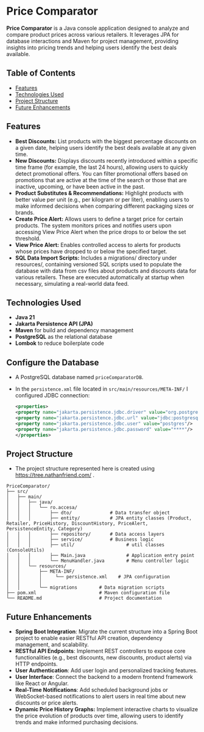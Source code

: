 
# Price Comparator

**Price Comparator** is a Java console application designed to analyze and compare product prices across various retailers. It leverages JPA for database interactions and Maven for project management, providing insights into pricing trends and helping users identify the best deals available.

## Table of Contents

- [Features](#features)
- [Technologies Used](#technologies-used)
- [Project Structure](#project-structure)
- [Future Enhancements](#future-enhancements)

## Features
- **Best Discounts:** List products with the biggest percentage discounts on a given date, helping users identify the best deals available at any given time.
- **New Discounts:** Displays discounts recently introduced within a specific time frame (for example, the last 24 hours), allowing users to quickly detect promotional offers. You can filter promotional offers based on promotions that are active at the time of the search or those that are inactive, upcoming, or have been active in the past.
- **Product Substitutes & Recommendations:** Highlight products with better value per unit (e.g., per kilogram or per liter), enabling users to make informed decisions when comparing different packaging sizes or brands.
- **Create Price Alert:** Allows users to define a target price for certain products. The system monitors prices and notifies users upon accessing View Price Alert when the price drops to or below the set threshold.
- **View Price Alert:** Enables controlled access to alerts for products whose prices have dropped to or below the specified target.
- **SQL Data Import Scripts:** Includes a migrations/ directory under resources/, containing versioned SQL scripts used to populate the database with data from csv files about products and discounts data for various retailers. These are executed automatically at startup when necessary, simulating a real-world data feed.

## Technologies Used
- **Java 21**
- **Jakarta Persistence API (JPA)**
- **Maven** for build and dependency management
- **PostgreSQL** as the relational database
- **Lombok** to reduce boilerplate code 


## Configure the Database
   - A PostgreSQL database named `priceComparatorDB`.
   - In the `persistence.xml` file located in `src/main/resources/META-INF/` I configured JDBC connection:

     ```xml
     <properties>
     <property name="jakarta.persistence.jdbc.driver" value="org.postgresql.Driver"/>
     <property name="jakarta.persistence.jdbc.url" value="jdbc:postgresql://localhost:5432/priceComparatorDB"/>
     <property name="jakarta.persistence.jdbc.user" value="postgres"/>
     <property name="jakarta.persistence.jdbc.password" value="****"/>
     </properties>
     ```

## Project Structure
- The project structure represented here is created using https://tree.nathanfriend.com/ . 
```
PriceComparator/
├── src/
│   ├── main/
│   │   ├── java/
│   │   │   └── ro.accesa/
│   │   │       ├── dto/              # Data transfer object   
│   │   │       ├── entity/           # JPA entity classes (Product, Retailer, PriceHistory, DiscountHistory, PriceAlert, PersistenceEntity, Category)
│   │   │       ├── repository/       # Data access layers
│   │   │       ├── service/          # Business logic
│   │   │       ├── util/                   # util classes (ConsoleUtils)
│   │   │       ├── Main.java               # Application entry point
│   │   │       └── MenuHandler.java        # Menu controller logic
│   │   └── resources/
│   │       ├── META-INF/
│   │       │     └── persistence.xml    # JPA configuration
│   │       │                      
│   │       └── migrations        # Data migration scripts
├── pom.xml                       # Maven configuration file   
└── README.md                     # Project documentation        

```

## Future Enhancements

- **Spring Boot Integration**: Migrate the current structure into a Spring Boot project to enable easier RESTful API creation, dependency management, and scalability.
- **RESTful API Endpoints**: Implement REST controllers to expose core functionalities (e.g., best discounts, new discounts, product alerts) via HTTP endpoints.
- **User Authentication**: Add user login and personalized tracking features.
- **User Interface**: Connect the backend to a modern frontend framework like React or Angular.
- **Real-Time Notifications**: Add scheduled background jobs or WebSocket-based notifications to alert users in real time about new discounts or price alerts.
- **Dynamic Price History Graphs:** Implement interactive charts to visualize the price evolution of products over time, allowing users to identify trends and make informed purchasing decisions.